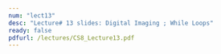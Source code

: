 ```yaml
---
num: "lect13"
desc: "Lecture# 13 slides: Digital Imaging ; While Loops"
ready: false
pdfurl: /lectures/CS8_Lecture13.pdf
---
```


